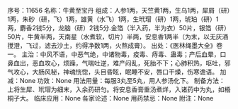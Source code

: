序号：11656
名称：牛黄至宝丹
组成：人参1两，天竺黄1两，生乌1两，犀屑（研）1两，朱砂（研，飞）1两，雄黄（水飞）1两，生玳瑁（研）1两，琥珀（研）1两，麝香2钱5分，龙脑（研）2钱5分.金箔（半入药，半为衣）50片，银箔（研）50片，牛黄半两，天南星（水煮软，切片）半两，安息香1两半（为末，以无灰酒搅澄，飞过，滤去沙土，约得净数1两，火熬成膏）。
出处：《医林绳墨大全》卷一。
主治：中风不语，中恶气绝，中诸物毒，疫毒、痔毒、蛊毒；产后血晕，口鼻血出，恶血攻心，烦躁，气喘吐逆，难产闷乱，死胎不下；心肺积热，呕吐，邪气攻心，大肠风秘，神魂恍惚，头目昏眩，眠睡不安，唇口干燥，伤寒谵语。
加减：None
功效：None
用法用量：每服3丸至5丸，用人参汤化下。
制备方法：上将生犀、玳瑁为细末，入余药研匀。将安息香膏重汤煮烊，入诸药中为丸，如梧桐子大。
临床应用：None
各家论述：None
用药禁忌：None
附注：None
